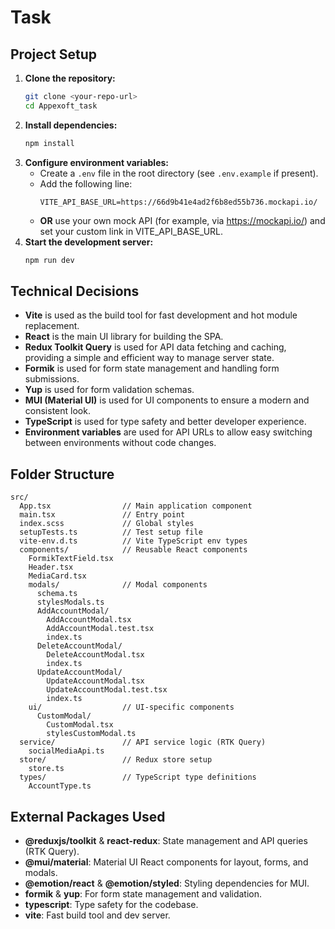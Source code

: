 # Task

## Project Setup

1. **Clone the repository:**
   ```sh
   git clone <your-repo-url>
   cd Appexoft_task
   ```
2. **Install dependencies:**
   ```sh
   npm install
   ```
3. **Configure environment variables:**
   - Create a `.env` file in the root directory (see `.env.example` if present).
   - Add the following line:
     ```
     VITE_API_BASE_URL=https://66d9b41e4ad2f6b8ed55b736.mockapi.io/
     ```
   - **OR** use your own mock API (for example, via https://mockapi.io/) and set your custom link in VITE_API_BASE_URL.
4. **Start the development server:**
   ```sh
   npm run dev
   ```

## Technical Decisions

- **Vite** is used as the build tool for fast development and hot module replacement.
- **React** is the main UI library for building the SPA.
- **Redux Toolkit Query** is used for API data fetching and caching, providing a simple and efficient way to manage server state.
- **Formik** is used for form state management and handling form submissions.
- **Yup** is used for form validation schemas.
- **MUI (Material UI)** is used for UI components to ensure a modern and consistent look.
- **TypeScript** is used for type safety and better developer experience.
- **Environment variables** are used for API URLs to allow easy switching between environments without code changes.

## Folder Structure

```
src/
  App.tsx                // Main application component
  main.tsx               // Entry point
  index.scss             // Global styles
  setupTests.ts          // Test setup file
  vite-env.d.ts          // Vite TypeScript env types
  components/            // Reusable React components
    FormikTextField.tsx
    Header.tsx
    MediaCard.tsx
    modals/              // Modal components
      schema.ts
      stylesModals.ts
      AddAccountModal/
        AddAccountModal.tsx
        AddAccountModal.test.tsx
        index.ts
      DeleteAccountModal/
        DeleteAccountModal.tsx
        index.ts
      UpdateAccountModal/
        UpdateAccountModal.tsx
        UpdateAccountModal.test.tsx
        index.ts
    ui/                  // UI-specific components
      CustomModal/
        CustomModal.tsx
        stylesCustomModal.ts
  service/               // API service logic (RTK Query)
    socialMediaApi.ts
  store/                 // Redux store setup
    store.ts
  types/                 // TypeScript type definitions
    AccountType.ts
```

## External Packages Used

- **@reduxjs/toolkit** & **react-redux**: State management and API queries (RTK Query).
- **@mui/material**: Material UI React components for layout, forms, and modals.
- **@emotion/react** & **@emotion/styled**: Styling dependencies for MUI.
- **formik** & **yup**: For form state management and validation.
- **typescript**: Type safety for the codebase.
- **vite**: Fast build tool and dev server.
